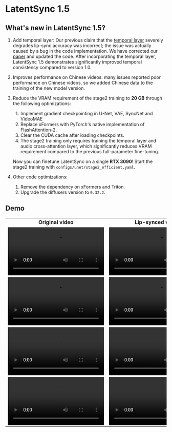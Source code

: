 # LatentSync 1.5

## What's new in LatentSync 1.5?

1. Add temporal layer: Our previous claim that the [temporal layer](https://arxiv.org/abs/2307.04725) severely degrades lip-sync accuracy was incorrect; the issue was actually caused by a bug in the code implementation. We have corrected our [paper](https://arxiv.org/abs/2412.09262) and updated the code. After incorporating the temporal layer, LatentSync 1.5 demonstrates significantly improved temporal consistency compared to version 1.0.

2. Improves performance on Chinese videos: many issues reported poor performance on Chinese videos, so we added Chinese data to the training of the new model version.

3. Reduce the VRAM requirement of the stage2 training to **20 GB** through the following optimizations:

   1. Implement gradient checkpointing in U-Net, VAE, SyncNet and VideoMAE
   2. Replace xFormers with PyTorch's native implementation of FlashAttention-2.
   3. Clear the CUDA cache after loading checkpoints.
   4. The stage2 training only requires training the temporal layer and audio cross-attention layer, which significantly reduces VRAM requirement compared to the previous full-parameter fine-tuning.

   Now you can finetune LatentSync on a single **RTX 3090**! Start the stage2 training with `configs/unet/stage2_efficient.yaml`.

4. Other code optimizations:

   1. Remove the dependency on xFormers and Triton.
   2. Upgrade the diffusers version to `0.32.2`.

## Demo

<table class="center">
  <tr style="font-weight: bolder;text-align:center;">
        <td width="50%"><b>Original video</b></td>
        <td width="50%"><b>Lip-synced video</b></td>
  </tr>
  <tr>
    <td>
      <video src=https://github.com/user-attachments/assets/b0c8d1da-3fdc-4946-9800-1b2fd0ef9c7f controls preload></video>
    </td>
    <td>
      <video src=https://github.com/user-attachments/assets/25dd1733-44c7-42fe-805a-d612d4bc30e0 controls preload></video>
    </td>
  </tr>
  <tr>
    <td>
      <video src=https://github.com/user-attachments/assets/4e48e501-64b4-4b4f-a69c-ed18dd987b1f controls preload></video>
    </td>
    <td>
      <video src=https://github.com/user-attachments/assets/e690d91b-9fe5-4323-a60e-2b7f546f01bc controls preload></video>
    </td>
  </tr>
  <tr>
    <td>
      <video src=https://github.com/user-attachments/assets/e84e2c13-1deb-41f7-8382-048ba1922b71 controls preload></video>
    </td>
    <td>
      <video src=https://github.com/user-attachments/assets/5a5ba09f-590b-4eb3-8dfb-a199d8d1e276 controls preload></video>
    </td>
  </tr>
  <tr>
    <td>
      <video src=https://github.com/user-attachments/assets/11e4b2b6-64f4-4617-b005-059209fcaea5 controls preload></video>
    </td>
    <td>
      <video src=https://github.com/user-attachments/assets/38437475-3c90-4d08-b540-c8e819e93e0d controls preload></video>
    </td>
  </tr>
</table>